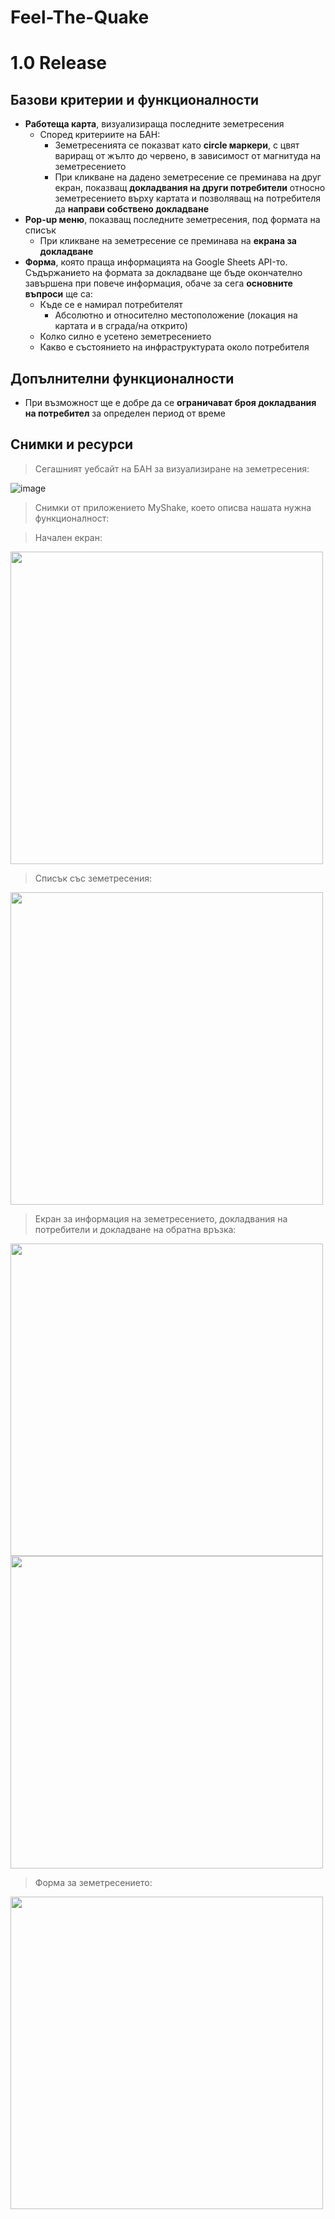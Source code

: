 # Feel-The-Quake
# 1.0 Release
## Базови критерии и функционалности

 - **Работеща карта**, визуализираща последните земетресения
	 - Според критериите на БАН:
		 - Земетресенията се показват като **circle маркери**, с цвят вариращ от жълто до червено, в зависимост от магнитуда на земетресението 
		 - При кликване на дадено земетресение се преминава на друг екран, показващ **докладвания на други потребители** относно земетресението върху картата и позволяващ на потребителя да **направи собствено докладване**
 - **Pop-up меню**, показващ последните земетресения, под формата на списък
	 - При кликване на земетресение се преминава на **екрана за докладване**
 - **Форма**, която праща информацията на Google Sheets API-то. Съдържанието на формата за докладване ще бъде окончателно завършена при повече информация, обаче за сега **основните въпроси** ще са:
	 - Къде се е намирал потребителят
		 - Абсолютно и относително местоположение (локация на картата и в сграда/на открито)
	 - Колко силно е усетено земетресението
	 - Какво е състоянието на инфраструктурата около потребителя
## Допълнителни функционалности
 - При възможност ще е добре да се **ограничават броя докладвания на потребител** за определен период от време

## Снимки и ресурси
> Сегашният уебсайт на БАН за визуализиране на земетресения:

![image](https://user-images.githubusercontent.com/72763706/235359707-050c8902-73ee-4d9d-ba2e-099214b446a9.png)

> Снимки от приложението MyShake, което описва нашата нужна функционалност:

> Начален екран:
<img src="https://user-images.githubusercontent.com/72763706/235360049-481d8b89-e4ba-49b7-b8c1-5434de7782b7.png" height="500">

> Списък със земетресения:
<img src="https://user-images.githubusercontent.com/72763706/235360058-9eebedd3-90b6-427f-adb2-2b2def264fcd.png" height="500">

> Екран за информация на земетресението, докладвания на потребители и докладване на обратна връзка:
<img src="https://user-images.githubusercontent.com/72763706/235360063-a33f2365-de0d-40f7-bd70-b0858565ab0b.png" height="500">
<img src="https://user-images.githubusercontent.com/72763706/235360067-29e7adab-10c3-43b2-831c-e5cf099dca76.png" height="500">

> Форма за земетресението:
<img src="https://user-images.githubusercontent.com/72763706/235360071-04369b9d-4d51-4c63-8d1d-154b97a3a992.png" height="500">
